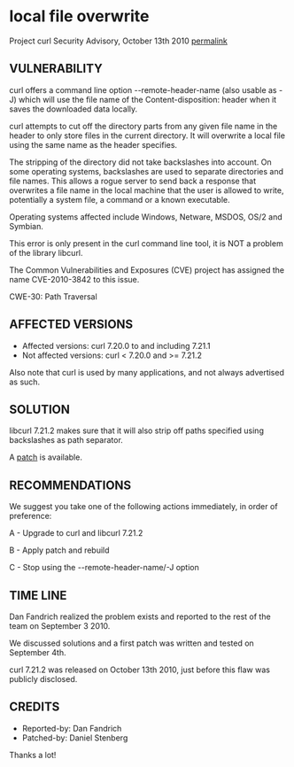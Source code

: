 local file overwrite
====================

Project curl Security Advisory, October 13th 2010
[permalink](https://curl.se/docs/CVE-2010-3842.html)

VULNERABILITY
-------------

curl offers a command line option --remote-header-name (also usable as -J)
which will use the file name of the Content-disposition: header when it
saves the downloaded data locally.

curl attempts to cut off the directory parts from any given file name in the
header to only store files in the current directory. It will overwrite a
local file using the same name as the header specifies.

The stripping of the directory did not take backslashes into account. On
some operating systems, backslashes are used to separate directories and
file names. This allows a rogue server to send back a response that
overwrites a file name in the local machine that the user is allowed to
write, potentially a system file, a command or a known executable.

Operating systems affected include Windows, Netware, MSDOS, OS/2 and
Symbian.

This error is only present in the curl command line tool, it is NOT a
problem of the library libcurl.

The Common Vulnerabilities and Exposures (CVE) project has assigned the name
CVE-2010-3842 to this issue.

CWE-30: Path Traversal

AFFECTED VERSIONS
-----------------

- Affected versions: curl 7.20.0 to and including 7.21.1
- Not affected versions: curl < 7.20.0 and >= 7.21.2

Also note that curl is used by many applications, and not always advertised as
such.

SOLUTION
--------

libcurl 7.21.2 makes sure that it will also strip off paths specified using
backslashes as path separator.

A [patch](https://curl.se/curl-content-disposition.patch) is available.

RECOMMENDATIONS
---------------

We suggest you take one of the following actions immediately, in order of
preference:

 A - Upgrade to curl and libcurl 7.21.2

 B - Apply patch and rebuild

 C - Stop using the --remote-header-name/-J option

TIME LINE
---------

Dan Fandrich realized the problem exists and reported to the rest of the
team on September 3 2010.

We discussed solutions and a first patch was written and tested on September
4th.

curl 7.21.2 was released on October 13th 2010, just before this flaw was
publicly disclosed.

CREDITS
-------

- Reported-by: Dan Fandrich
- Patched-by: Daniel Stenberg

Thanks a lot!
